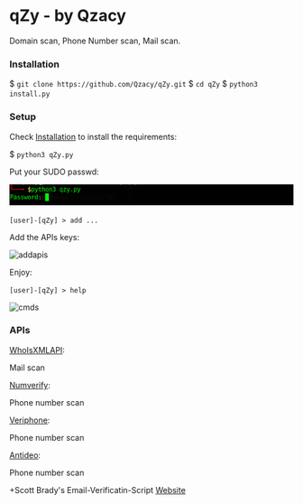 # qZy - by Qzacy
Domain scan, Phone Number scan, Mail scan.

### Installation
$ ```git clone https://github.com/Qzacy/qZy.git```
$ ```cd qZy```
$ ```python3 install.py```

### Setup
Check [Installation](#Installation) to install the requirements:

$ ```python3 qZy.py```

Put your SUDO passwd:

![sudopwd](screenshots/sudo_passwd.png)

```[user]-[qZy] > add ...```

Add the APIs keys:

![addapis](screenshots/add_apis.png)

Enjoy:

```[user]-[qZy] > help```

![cmds](screenshots/commands.png)

### APIs
[WhoIsXMLAPI](whoisxmlapi.com):

Mail scan

[Numverify](numverify.com):

Phone number scan

[Veriphone](veriphone.io):

Phone number scan

[Antideo](antideo.com):

Phone number scan

+Scott Brady's Email-Verificatin-Script
[Website](https://www.scottbrady91.com)
